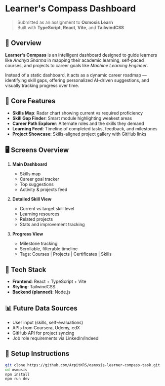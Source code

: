 # Learner's Compass Dashboard

> Submitted as an assignment to **Osmosis Learn**  
> Built with **TypeScript**, **React**, **Vite**, and **TailwindCSS**

## 📘 Overview

**Learner's Compass** is an intelligent dashboard designed to guide learners like *Ananya Sharma* in mapping their academic learning, self-paced courses, and projects to career goals like *Machine Learning Engineer*.

Instead of a static dashboard, it acts as a dynamic career roadmap — identifying skill gaps, offering personalized AI-driven suggestions, and visually tracking progress over time.

## 🧠 Core Features

- **Skills Map**: Radar chart showing current vs required proficiency
- **Skill Gap Finder**: Smart module highlighting weakest areas
- **Career Path Explorer**: Alternate roles and the skills they demand
- **Learning Feed**: Timeline of completed tasks, feedback, and milestones
- **Project Showcase**: Skills-aligned project gallery with GitHub links

## 🖥️ Screens Overview

1. **Main Dashboard**
   - Skills map
   - Career goal tracker
   - Top suggestions
   - Activity & projects feed

2. **Detailed Skill View**
   - Current vs target skill level
   - Learning resources
   - Related projects
   - Stats and improvement tracking

3. **Progress View**
   - Milestone tracking
   - Scrollable, filterable timeline
   - Tags: Courses | Projects | Certificates | Skills

## 🧰 Tech Stack

- **Frontend**: React + TypeScript + Vite
- **Styling**: TailwindCSS
- **Backend (planned)**: Node.js

## 📊 Future Data Sources

- User input (skills, self-evaluations)
- APIs from Coursera, Udemy, edX
- GitHub API for project syncing
- Job role requirements via LinkedIn/Indeed

## 🧪 Setup Instructions

```bash
git clone https://github.com/ArpitKRS/osmosis-learner-compass-task.git
cd osmosis
npm install
npm run dev
